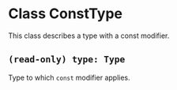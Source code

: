 # Class ConstType

This class describes a type with a const modifier.

## `(read-only) type: Type`

Type to which `const` modifier applies.
